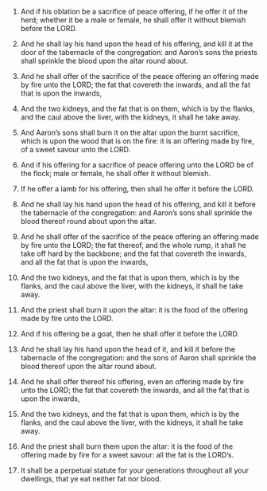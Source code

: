 1. And if his oblation be a sacrifice of peace offering, if he offer
it of the herd; whether it be a male or female, he shall offer it
without blemish before the LORD.

2. And he shall lay his hand upon the head of his offering, and kill
it at the door of the tabernacle of the congregation: and Aaron’s sons
the priests shall sprinkle the blood upon the altar round about.

3. And he shall offer of the sacrifice of the peace offering an
offering made by fire unto the LORD; the fat that covereth the
inwards, and all the fat that is upon the inwards,

4. And the two
kidneys, and the fat that is on them, which is by the flanks, and the
caul above the liver, with the kidneys, it shall he take away.

5. And Aaron’s sons shall burn it on the altar upon the burnt
sacrifice, which is upon the wood that is on the fire: it is an
offering made by fire, of a sweet savour unto the LORD.

6. And if his offering for a sacrifice of peace offering unto the
LORD be of the flock; male or female, he shall offer it without
blemish.

7. If he offer a lamb for his offering, then shall he offer it before
the LORD.

8. And he shall lay his hand upon the head of his offering, and kill
it before the tabernacle of the congregation: and Aaron’s sons shall
sprinkle the blood thereof round about upon the altar.

9. And he shall offer of the sacrifice of the peace offering an
offering made by fire unto the LORD; the fat thereof, and the whole
rump, it shall he take off hard by the backbone; and the fat that
covereth the inwards, and all the fat that is upon the inwards,

10. And the two kidneys, and the fat that is upon them, which is by the
flanks, and the caul above the liver, with the kidneys, it shall he
take away.

11. And the priest shall burn it upon the altar: it is the food of
the offering made by fire unto the LORD.

12. And if his offering be a goat, then he shall offer it before the
LORD.

13. And he shall lay his hand upon the head of it, and kill it before
the tabernacle of the congregation: and the sons of Aaron shall
sprinkle the blood thereof upon the altar round about.

14. And he shall offer thereof his offering, even an offering made by
fire unto the LORD; the fat that covereth the inwards, and all the fat
that is upon the inwards,

15. And the two kidneys, and the fat that
is upon them, which is by the flanks, and the caul above the liver,
with the kidneys, it shall he take away.

16. And the priest shall burn them upon the altar: it is the food of
the offering made by fire for a sweet savour: all the fat is the
LORD’s.

17. It shall be a perpetual statute for your generations throughout
all your dwellings, that ye eat neither fat nor blood.